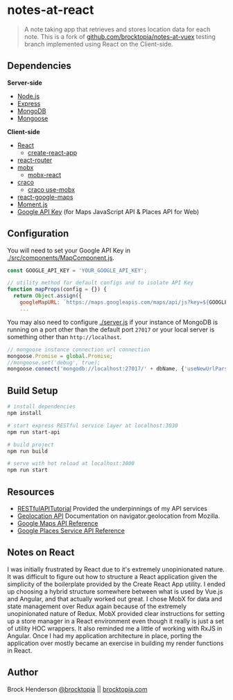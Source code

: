 # notes-at-react

> A note taking app that retrieves and stores location data for each note. This is a fork of 
[github.com/brocktopia/notes-at-vuex](https://github.com/brocktopia/notes-at-vuex/tree/testing) testing branch implemented
using React on the Client-side.

## Dependencies

**Server-side**
* [Node.js](https://nodejs.org)
* [Express](https://github.com/expressjs/express)
* [MongoDB](https://www.mongodb.com/)
* [Mongoose](https://github.com/Automattic/mongoose)

**Client-side**
* [React](https://reactjs.org/)
  * [create-react-app](https://github.com/facebook/create-react-app)
* [react-router](https://github.com/ReactTraining/react-router)
* [mobx](https://github.com/mobxjs/mobx)
  * [mobx-react](https://github.com/mobxjs/mobx-react)
* [craco](https://github.com/sharegate/craco)
  * [craco use-mobx](https://github.com/sharegate/craco/tree/master/recipes/use-mobx)
* [react-google-maps](https://github.com/tomchentw/react-google-maps)
* [Moment.js](https://momentjs.com/)
* [Google API Key](https://developers.google.com/maps/documentation/javascript/get-api-key) (for Maps JavaScript API &amp; Places API for Web)

## Configuration

You will need to set your Google API Key in [./src/components/MapComponent.js](src/components/MapComponent.js).
```js
const GOOGLE_API_KEY = 'YOUR_GOOGLE_API_KEY';

// utility method for default configs and to isolate API Key
function mapProps(config = {}) {
  return Object.assign({
    googleMapURL: `https://maps.googleapis.com/maps/api/js?key=${GOOGLE_API_KEY}&v=3.exp&libraries=places`,
    ...
```
You may also need to configure [./server.js](server.js) if your instance of MongoDB is running on a port
other than the default port `27017` or your local server is something other than `http://localhost`.
```js
// mongoose instance connection url connection
mongoose.Promise = global.Promise;
//mongoose.set('debug', true);
mongoose.connect('mongodb://localhost:27017/' + dbName, {'useNewUrlParser': true});//
```

## Build Setup

``` bash
# install dependencies
npm install

# start express RESTful service layer at localhost:3030
npm run start-api

# build project
npm run build

# serve with hot reload at localhost:3000
npm run start
```

## Resources

* [RESTfulAPITutorial](https://github.com/generalgmt/RESTfulAPITutorial) Provided the underpinnings of my API services
* [Geolocation API](https://developer.mozilla.org/en-US/docs/Web/API/Geolocation_API) Documentation on navigator.geolocation from Mozilla.
* [Google Maps API Reference](https://developers.google.com/maps/documentation/javascript/reference/map)
* [Google Places Service API Reference](https://developers.google.com/maps/documentation/javascript/reference/places-service)

## Notes on React

I was initially frustrated by React due to it's extremely unopinionated nature. It was difficult to figure out how to
structure a React application given the simplicity of the boilerplate provided by the Create React App utility. I ended up
choosing a hybrid structure somewhere between what is used by Vue.js and Angular, and that actually worked out great. I 
chose MobX for data and state management over Redux again because of the extremely unopinionated nature of Redux. MobX 
provided clear instructions for setting up a store manager in a React environment even though it really is just a set
of utility HOC wrappers. It also reminded me a little of working with RxJS in Angular. Once I had my application 
architecture in place, porting the application over mostly became an exercise in building my render functions in React. 

## Author
Brock Henderson [@brocktopia](https://github.com/brocktopia/) ||
[brocktopia.com](https://brocktopia.com)